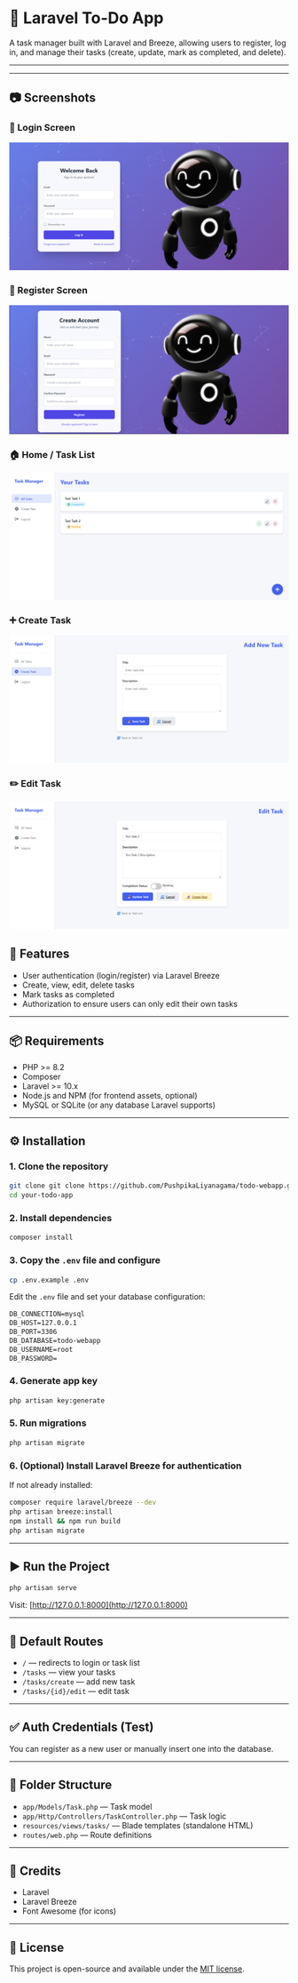 # 📝 Laravel To-Do App

A task manager built with Laravel and Breeze, allowing users to register, log in, and manage their tasks (create, update, mark as completed, and delete).

---
---

## 📷 Screenshots

### 🔐 Login Screen
![Login Screen](screenshots/loginscreen.png)

### 📝 Register Screen
![Register Screen](screenshots/registerscreen.png)

### 🏠 Home / Task List
![Home Screen](screenshots/Home.png)

### ➕ Create Task
![Create Task](screenshots/CreateTask.png)

### ✏️ Edit Task
![Edit Task](screenshots/EditTask.png)


## 🚀 Features

- User authentication (login/register) via Laravel Breeze  
- Create, view, edit, delete tasks  
- Mark tasks as completed  
- Authorization to ensure users can only edit their own tasks  


---

## 📦 Requirements

- PHP >= 8.2  
- Composer  
- Laravel >= 10.x  
- Node.js and NPM (for frontend assets, optional)  
- MySQL or SQLite (or any database Laravel supports)

---

## ⚙️ Installation

### 1. Clone the repository

```bash
git clone git clone https://github.com/PushpikaLiyanagama/todo-webapp.git
cd your-todo-app
```

### 2. Install dependencies

```bash
composer install
```

### 3. Copy the `.env` file and configure

```bash
cp .env.example .env
```

Edit the `.env` file and set your database configuration:

```env
DB_CONNECTION=mysql
DB_HOST=127.0.0.1
DB_PORT=3306
DB_DATABASE=todo-webapp
DB_USERNAME=root
DB_PASSWORD=
```

### 4. Generate app key

```bash
php artisan key:generate
```

### 5. Run migrations

```bash
php artisan migrate
```

### 6. (Optional) Install Laravel Breeze for authentication

If not already installed:

```bash
composer require laravel/breeze --dev
php artisan breeze:install
npm install && npm run build
php artisan migrate
```

---

## ▶️ Run the Project

```bash
php artisan serve
```

Visit: [http://127.0.0.1:8000](http://127.0.0.1:8000)

---

## 🧪 Default Routes

- `/` — redirects to login or task list  
- `/tasks` — view your tasks  
- `/tasks/create` — add new task  
- `/tasks/{id}/edit` — edit task

---

## ✅ Auth Credentials (Test)

You can register as a new user or manually insert one into the database.

---

## 📁 Folder Structure

- `app/Models/Task.php` — Task model  
- `app/Http/Controllers/TaskController.php` — Task logic  
- `resources/views/tasks/` — Blade templates (standalone HTML)  
- `routes/web.php` — Route definitions

---

## 🙏 Credits

- Laravel  
- Laravel Breeze  
- Font Awesome (for icons)

---

## 📄 License

This project is open-source and available under the [MIT license](LICENSE).

